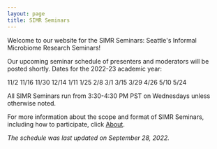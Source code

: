 ```yaml
---
layout: page
title: SIMR Seminars
---
```


Welcome to our website for the SIMR Seminars: Seattle's Informal Microbiome Research Seminars!

Our upcoming seminar schedule of presenters and moderators will be posted shortly. Dates for the 2022-23 academic year:

11/2
11/16
11/30
12/14
1/11
1/25
2/8
3/1
3/15
3/29
4/26
5/10
5/24

All SIMR Seminars run from 3:30-4:30 PM PST on Wednesdays unless otherwise noted.

For more information about the scope and format of SIMR Seminars, including how to participate, click [About](https://simr-seminars.github.io/about/).

*The schedule was last updated on September 28, 2022.*

